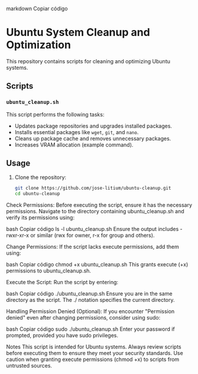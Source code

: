 markdown
Copiar código
# Ubuntu System Cleanup and Optimization

This repository contains scripts for cleaning and optimizing Ubuntu systems.

## Scripts

### `ubuntu_cleanup.sh`

This script performs the following tasks:

- Updates package repositories and upgrades installed packages.
- Installs essential packages like `wget`, `git`, and `nano`.
- Cleans up package cache and removes unnecessary packages.
- Increases VRAM allocation (example command).

## Usage

1. Clone the repository:

   ```bash
   git clone https://github.com/jose-litium/ubuntu-cleanup.git
   cd ubuntu-cleanup
Check Permissions:
Before executing the script, ensure it has the necessary permissions. Navigate to the directory containing ubuntu_cleanup.sh and verify its permissions using:

bash
Copiar código
ls -l ubuntu_cleanup.sh
Ensure the output includes -rwxr-xr-x or similar (rwx for owner, r-x for group and others).

Change Permissions:
If the script lacks execute permissions, add them using:

bash
Copiar código
chmod +x ubuntu_cleanup.sh
This grants execute (+x) permissions to ubuntu_cleanup.sh.

Execute the Script:
Run the script by entering:

bash
Copiar código
./ubuntu_cleanup.sh
Ensure you are in the same directory as the script. The ./ notation specifies the current directory.

Handling Permission Denied (Optional):
If you encounter "Permission denied" even after changing permissions, consider using sudo:

bash
Copiar código
sudo ./ubuntu_cleanup.sh
Enter your password if prompted, provided you have sudo privileges.

Notes
This script is intended for Ubuntu systems.
Always review scripts before executing them to ensure they meet your security standards.
Use caution when granting execute permissions (chmod +x) to scripts from untrusted sources.
